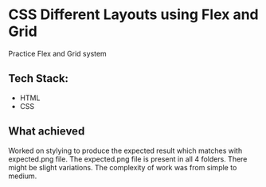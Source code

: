 # CSS Different Layouts using Flex and Grid

Practice Flex and Grid system

## Tech Stack:

- HTML
- CSS

## What achieved

Worked on stylying to produce the expected result which matches with expected.png file. The expected.png file is present in all 4 folders. There might be slight variations. The complexity of work was from simple to medium.
